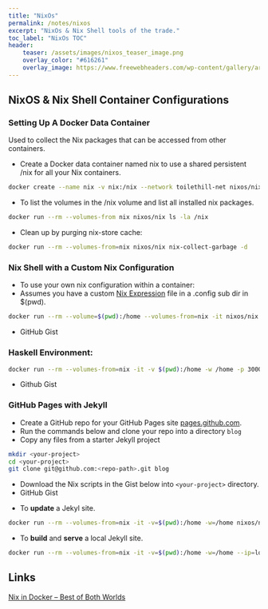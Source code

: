 ```yaml
---
title: "NixOs"
permalink: /notes/nixos
excerpt: "NixOs & Nix Shell tools of the trade."
toc_label: "NixOs TOC"
header:
    teaser: /assets/images/nixos_teaser_image.png
    overlay_color: "#616261"
    overlay_image: https://www.freewebheaders.com/wp-content/gallery/artistic-abstract/brown-fractal-abstract-design-header-2780.jpg
---
```

## NixOS & Nix Shell Container Configurations

### Setting Up A Docker Data Container
Used to collect the Nix packages that can be accessed from other containers.

- Create a Docker data container named nix to use a shared persistent /nix for all your Nix containers.

```bash
docker create --name nix -v nix:/nix --network toilethill-net nixos/nix sh
```
- To list the volumes in the /nix volume and list all installed nix packages.

```bash
docker run --rm --volumes-from nix nixos/nix ls -la /nix
```
- Clean up by purging nix-store cache:

```bash
docker run --rm --volumes-from=nix nixos/nix nix-collect-garbage -d
```

### Nix Shell with a Custom Nix Configuration
- To use your own nix configuration within a container:
- Assumes you have a custom [Nix Expression] file in a .config sub dir in $(pwd).


```bash
docker run --rm --volume=$(pwd):/home --volumes-from=nix -it nixos/nix nix-shell /home/.config/default.nix --run 'echo "Holy Cow! This is awsome!!" | cowsay'
```
- GitHub Gist
<script src="https://gist.github.com/heathdrobertson/b75c075475f4871eece8a372ad36f3af.js"></script>



### Haskell Environment:
```bash
docker run --rm --volumes-from=nix -it -v $(pwd):/home -w /home -p 3000:3000 nixos/nix nix-shell /home/.config/haskell.nix
```
- Github Gist
<script src="https://gist.github.com/heathdrobertson/6c4d9f1799cae998454831bcfc21c4d6.js"></script>


### GitHub Pages with Jekyll

- Create a GitHub repo for your GitHub Pages site [pages.github.com](https://pages.github.com).
- Run the commands below and clone your repo into a directory ```blog```
- Copy any files from a starter Jekyll project
```bash
mkdir <your-project>
cd <your-project>
git clone git@github.com:<repo-path>.git blog
```
- Download the Nix scripts in the Gist below into ```<your-project>``` directory.
- GitHub Gist
<script src="https://gist.github.com/heathdrobertson/67601264548a648a6299c85f496decf3.js"></script>

- To **update** a Jekyl site.
```bash
docker run --rm --volumes-from=nix -it -v=$(pwd):/home -w=/home nixos/nix nix-shell /home/update.nix
```
- To **build** and **serve** a local Jekyll site. 
```bash
docker run --rm --volumes-from=nix -it -v=$(pwd):/home -w=/home --ip=localhost -p=4000:4000 nixos/nix nix-shell /home/post.nix
```


## Links
[Nix in Docker – Best of Both Worlds](https://datakurre.pandala.org/2015/11/nix-in-docker-best-of-both-worlds.html/)

[Nix Expression]: https://nixos.org/nix/manual/#chap-writing-nix-expressions
